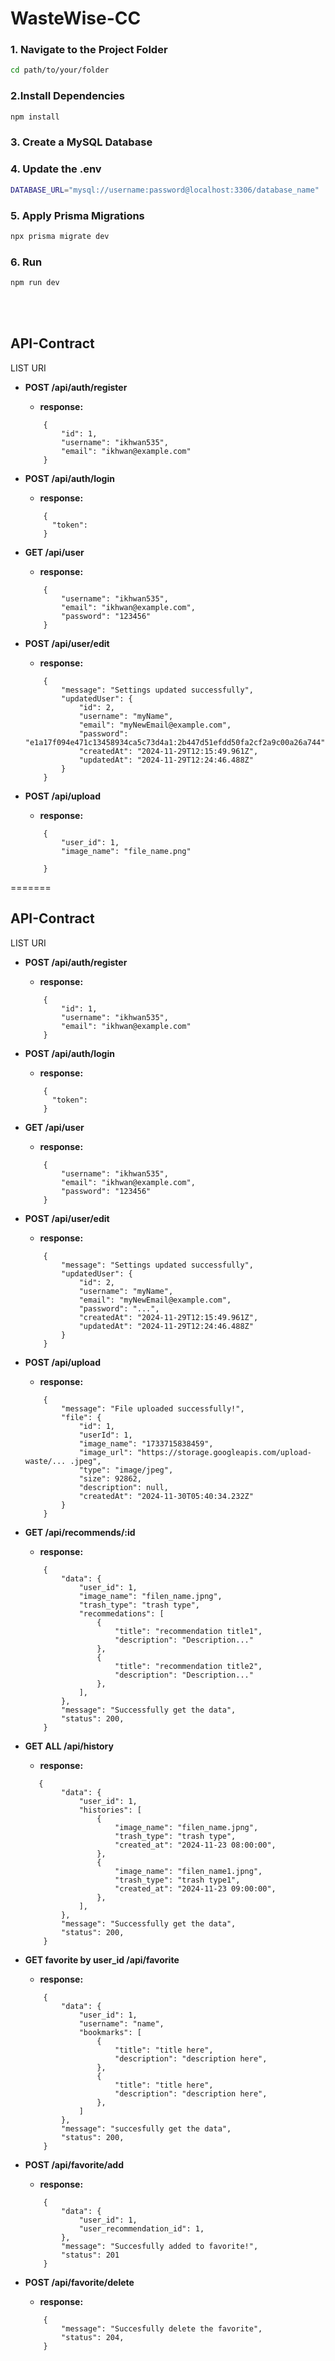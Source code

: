 # WasteWise-CC

### 1. Navigate to the Project Folder

```bash
cd path/to/your/folder
```

### 2.Install Dependencies

```bash
npm install
```

### 3. Create a MySQL Database

### 4. Update the .env

```bash
DATABASE_URL="mysql://username:password@localhost:3306/database_name"
```

### 5. Apply Prisma Migrations

```bash
npx prisma migrate dev
```

### 6. Run

```bash
npm run dev
```

<br><br>

## API-Contract

LIST URI

- **POST /api/auth/register**
  - **response:**
  ```json:output
      {
          "id": 1,
          "username": "ikhwan535",
          "email": "ikhwan@example.com"
      }
  ```
- **POST /api/auth/login**
  - **response:**
  ```json:output
      {
        "token":
      }
  ```
- **GET /api/user**
  - **response:**
  ```json:output
      {
          "username": "ikhwan535",
          "email": "ikhwan@example.com",
          "password": "123456"
      }
  ```
- **POST /api/user/edit**

  - **response:**

  ```json:output
      {
          "message": "Settings updated successfully",
          "updatedUser": {
              "id": 2,
              "username": "myName",
              "email": "myNewEmail@example.com",
              "password": "e1a17f094e471c13458934ca5c73d4a1:2b447d51efdd50fa2cf2a9c00a26a744",
              "createdAt": "2024-11-29T12:15:49.961Z",
              "updatedAt": "2024-11-29T12:24:46.488Z"
          }
      }
  ```

- **POST /api/upload**
  - **response:**
  ```json:output
      {
          "user_id": 1,
          "image_name": "file_name.png"

      }
  ```
=======
## API-Contract
LIST URI
-  **POST /api/auth/register**
    - **response:**
    ```json:output
        {
            "id": 1,
            "username": "ikhwan535",
            "email": "ikhwan@example.com"
        }
    ```
    
-  **POST /api/auth/login**
    - **response:**
    ```json:output
        {
          "token":
        }
    ```
    
-  **GET /api/user**
    - **response:**
    ```json:output
        {
            "username": "ikhwan535",
            "email": "ikhwan@example.com",
            "password": "123456"
        }
    ```
    
-  **POST /api/user/edit**
    - **response:**
    ```json:output
        {
            "message": "Settings updated successfully",
            "updatedUser": {
                "id": 2,
                "username": "myName",
                "email": "myNewEmail@example.com",
                "password": "...",
                "createdAt": "2024-11-29T12:15:49.961Z",
                "updatedAt": "2024-11-29T12:24:46.488Z"
            }
        }
    ```

-  **POST /api/upload**
    - **response:**
    ```json:output
        {
            "message": "File uploaded successfully!",
            "file": {
                "id": 1,
                "userId": 1,
                "image_name": "1733715838459",
                "image_url": "https://storage.googleapis.com/upload-waste/... .jpeg",
                "type": "image/jpeg",
                "size": 92862,
                "description": null,
                "createdAt": "2024-11-30T05:40:34.232Z"
            }
        }
    ```
    
- **GET /api/recommends/:id**
  - **response:**
  ```json:output
      {
          "data": {
              "user_id": 1,
              "image_name": "filen_name.jpng",
              "trash_type": "trash type",
              "recommedations": [
                  {
                      "title": "recommendation title1",
                      "description": "Description..."
                  },
                  {
                      "title": "recommendation title2",
                      "description": "Description..."
                  },
              ],
          },
          "message": "Successfully get the data",
          "status": 200,
      }
  ```
- **GET ALL /api/history**
  - **response:**
  ```json:output
     {
          "data": {
              "user_id": 1,
              "histories": [
                  {
                      "image_name": "filen_name.jpng",
                      "trash_type": "trash type",
                      "created_at": "2024-11-23 08:00:00",
                  },
                  {
                      "image_name": "filen_name1.jpng",
                      "trash_type": "trash type1",
                      "created_at": "2024-11-23 09:00:00",
                  },
              ],
          },
          "message": "Successfully get the data",
          "status": 200,
      }
  ```
- **GET favorite by user_id /api/favorite**
  - **response:**
  ```json:output
      {
          "data": {
              "user_id": 1,
              "username": "name",
              "bookmarks": [
                  {
                      "title": "title here",
                      "description": "description here",
                  },
                  {
                      "title": "title here",
                      "description": "description here",
                  },
              ]
          },
          "message": "succesfully get the data",
          "status": 200,
      }
  ```
- **POST /api/favorite/add**

  - **response:**

  ```json:output
      {
          "data": {
              "user_id": 1,
              "user_recommendation_id": 1,
          },
          "message": "Succesfully added to favorite!",
          "status": 201
      }
  ```

- **POST /api/favorite/delete**
  - **response:**
  ```json:output
      {
          "message": "Succesfully delete the favorite",
          "status": 204,
      }
  ```
